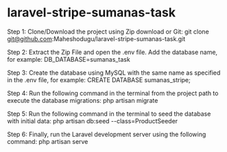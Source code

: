 # laravel-stripe-sumanas-task
Step 1: Clone/Download the project using Zip download or Git:
git clone git@github.com:Maheshodugu/laravel-stripe-sumanas-task.git

Step 2: Extract the Zip File and open the .env file. Add the database name, for example:
DB_DATABASE=sumanas_task

Step 3: Create the database using MySQL with the same name as specified in the .env file, for example:
CREATE DATABASE sumanas_stripe;

Step 4: Run the following command in the terminal from the project path to execute the database migrations:
php artisan migrate

Step 5: Run the following command in the terminal to seed the database with initial data:
php artisan db:seed --class=ProductSeeder

Step 6: Finally, run the Laravel development server using the following command:
php artisan serve

